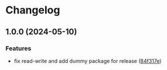 # Changelog

## 1.0.0 (2024-05-10)


### Features

* fix read-write and add dummy package for release ([84f317e](https://github.com/niieani/toolchain/commit/84f317e7214725e20e3133b3b5f40296e3a06c58))

